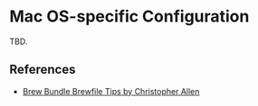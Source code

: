 # Mac OS-specific Configuration

TBD.

## References

- [Brew Bundle Brewfile Tips by Christopher Allen](https://gist.github.com/ChristopherA/a579274536aab36ea9966f301ff14f3f)
